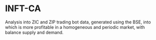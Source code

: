 # INFT-CA
Analysis into ZIC and ZIP trading bot data, generated using the BSE, into which is more profitable in a homogeneous and periodic market, with balance supply and demand.
